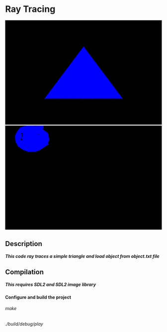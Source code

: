 # Ray Tracing

<img width="1023" alt="rayTriangle" src="./img/RayTriangle-output.png">
<img width="1023" alt="rayTriangle" src="./img/lowRes.png">

## Description
##### This code ray traces a simple triangle and load object from object.txt file


## Compilation
##### This requires SDL2 and SDL2 image library

#### Configure and build the project
###### make
###### ./build/debug/play

